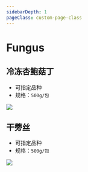 ```yaml
---
sidebarDepth: 1
pageClass: custom-page-class
---
```


# Fungus

## 冷冻杏鲍菇丁
- 可指定品种
- 规格：`500g/包` </p>
<div class="imgb" >
 <img  src="https://yuhuawebsite.oss-cn-hongkong.aliyuncs.com/V-F-1.%E5%86%B7%E5%86%BB%E6%9D%8F%E9%B2%8D%E8%8F%87%E4%B8%81-Frozen%20pleurotuseryngii%20cubes.jpg">
</div>

## 干蒡丝
- 可指定品种
- 规格：`500g/包` </p>
<div class="imgb" >
 <img  src="https://yuhuawebsite.oss-cn-hongkong.aliyuncs.com/V-F-2.%E5%B9%B2%E8%92%A1%E4%B8%9D--Dried%20burdock%20pieces.jpg">
</div>
